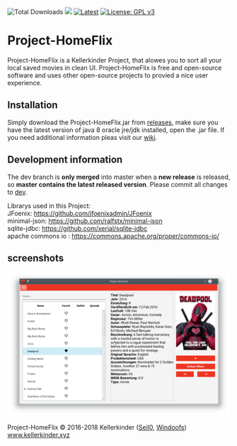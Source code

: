![Total Downloads](https://img.shields.io/github/downloads/Seil0/Project-HomeFlix/total.svg?style=flat-square)
[![](https://img.shields.io/travis/Seil0/Project-HomeFlix/dev.svg?style=flat-square)](https://travis-ci.org/Seil0/Project-HomeFlix)
[![Latest](https://img.shields.io/github/release/Seil0/Project-HomeFlix/all.svg?style=flat-square)](https://github.com/Seil0/Project-HomeFlix/releases)
[![License: GPL v3](https://img.shields.io/badge/License-GPL%20v3-blue.svg?style=flat-square)](https://www.gnu.org/licenses/gpl-3.0)

# Project-HomeFlix
Project-HomeFlix is a Kellerkinder Project, that alowes you to sort all your local saved movies in clean UI. Project-HomeFlix is free and open-source software and uses other open-source projects to provied a nice user experience.

## Installation
Simply download the Project-HomeFlix.jar from [releases](https://github.com/Seil0/Project-HomeFlix/releases), make sure you have the latest version of java 8 oracle jre/jdk installed, open the .jar file. If you need additional information pleas visit our [wiki](https://github.com/Seil0/Project-HomeFlix/wiki).

## Development information
The dev branch is **only merged** into master when a **new release** is released, so **master contains the latest  released version**. Please commit all changes to [dev](https://github.com/Seil0/Project-HomeFlix/tree/dev).

Librarys used in this Project:  
JFoenix: https://github.com/jfoenixadmin/JFoenix   
minimal-json: https://github.com/ralfstx/minimal-json      
sqlite-jdbc: https://github.com/xerial/sqlite-jdbc      
apache commons io : https://commons.apache.org/proper/commons-io/

## screenshots
![Screenshot](https://github.com/Seil0/Seil0.github.io/blob/master/images/Project-HomeFlix_MainWindow.png)

Project-HomeFlix © 2016-2018 Kellerkinder ([Seil0](https://github.com/Seil0), [Windoofs](https://github.com/Windoofs))    
www.kellerkinder.xyz
